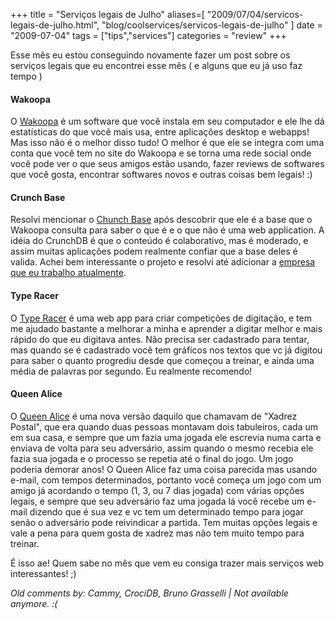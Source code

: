 +++
title = "Serviços legais de Julho"
aliases=[
  "2009/07/04/servicos-legais-de-julho.html",
  "blog/coolservices/servicos-legais-de-julho"
]
date = "2009-07-04"
tags = ["tips","services"]
categories = "review"
+++

Esse mês eu estou conseguindo novamente fazer um post sobre os
serviços legais que eu encontrei esse mês ( e alguns que eu já uso faz
tempo )

#### Wakoopa

O [Wakoopa](http://wakoopa.com/pothix "Wakoopa") é um software que
você instala em seu computador e ele lhe dá estatísticas do que você
mais usa, entre aplicações desktop e webapps! Mas isso não é o melhor
disso tudo! O melhor é que ele se integra com uma conta que você tem
no site do Wakoopa e se torna uma rede social onde você pode ver o que
seus amigos estão usando, fazer reviews de softwares que você gosta,
encontrar softwares novos e outras coisas bem legais! :)

#### Crunch Base

Resolvi mencionar o [Chunch Base](http://www.crunchbase.com/) após
descobrir que ele é a base que o Wakoopa consulta para saber o que é e
o que não é uma web application. A idéia do CrunchDB é que o conteúdo
é colaborativo, mas é moderado, e assim muitas aplicações podem
realmente confiar que a base deles é valida. Achei bem interessante o
projeto e resolvi até adicionar a
[empresa que eu trabalho atualmente](http://www.crunchbase.com/company/ikwa-orientao-profissional "Ikwa Orientação Profissional").

#### Type Racer

O [Type Racer](http://play.typeracer.com "Type Racer") é uma web app
para criar competições de digitação, e tem me ajudado bastante a
melhorar a minha e aprender a digitar melhor e mais rápido do que eu
digitava antes. Não precisa ser cadastrado para tentar, mas quando se
é cadastrado você tem gráficos nos textos que vc já digitou para saber
o quanto progrediu desde que começou a treinar, e ainda uma média de
palavras por segundo. Eu realmente recomendo!

#### Queen Alice

O [Queen Alice](http://queenalice.com "Queen Alice") é uma nova versão
daquilo que chamavam de "Xadrez Postal", que era quando duas pessoas
montavam dois tabuleiros, cada um em sua casa, e sempre que um fazia
uma jogada ele escrevia numa carta e enviava de volta para seu
adversário, assim quando o mesmo recebia ele fazia sua jogada e o
processo se repetia até o final do jogo. Um jogo poderia demorar anos!
O Queen Alice faz uma coisa parecida mas usando e-mail, com tempos
determinados, portanto você começa um jogo com um amigo já acordando o
tempo (1, 3, ou 7 dias jogada) com várias opções legais, e sempre
que seu adversário faz uma jogada lá você recebe um e-mail dizendo que
é sua vez e vc tem um determinado tempo para jogar senão o adversário
pode reivindicar a partida. Tem muitas opções legais e vale a pena
para quem gosta de xadrez mas não tem muito tempo para treinar.

É isso ae! Quem sabe no mês que vem eu consiga trazer mais serviços
web interessantes! ;)



_Old comments by: Cammy, CrociDB, Bruno Grasselli | Not available anymore. :(_

